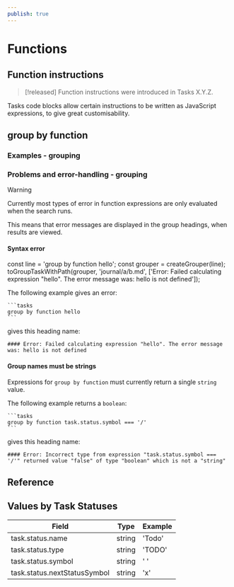 ```yaml
---
publish: true
---
```


# Functions

## Function instructions

> [!released]
> Function instructions were introduced in Tasks X.Y.Z.

Tasks code blocks allow certain instructions to be written as JavaScript expressions, to give great customisability.

## group by function

### Examples - grouping

### Problems and error-handling - grouping

> [!Warning]
> Currently most types of error in function expressions are only evaluated when the search runs.
>
> This means that error messages are displayed in the group headings, when results are viewed.

#### Syntax error

const line = 'group by function hello';
const grouper = createGrouper(line);
toGroupTaskWithPath(grouper, 'journal/a/b.md', ['Error: Failed calculating expression "hello". The error message was: hello is not defined']);

The following example gives an error:

````text
```tasks
group by function hello
```
````

gives this heading name:

```text
#### Error: Failed calculating expression "hello". The error message was: hello is not defined
```

#### Group names must be strings

Expressions for `group by function` must currently return a single `string` value.

The following example returns a `boolean`:

````text
```tasks
group by function task.status.symbol === '/'
```
````

gives this heading name:

```text
#### Error: Incorrect type from expression "task.status.symbol === '/'" returned value "false" of type "boolean" which is not a "string"
```

## Reference

## Values by Task Statuses

<!-- placeholder to force blank line before included text --> <!-- include: FunctionFieldReference.test.task_status.approved.md -->

| Field | Type | Example |
| ----- | ----- | ----- |
| task.status.name | string | 'Todo' |
| task.status.type | string | 'TODO' |
| task.status.symbol | string | ' ' |
| task.status.nextStatusSymbol | string | 'x' |

<!-- placeholder to force blank line after included text --> <!-- endInclude -->
